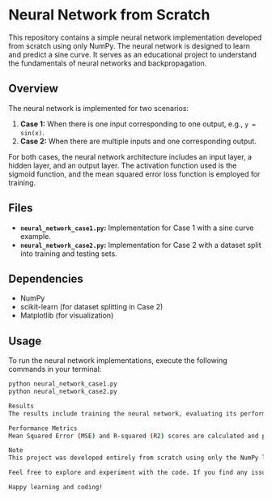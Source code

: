 # Neural Network from Scratch

This repository contains a simple neural network implementation developed from scratch using only NumPy. The neural network is designed to learn and predict a sine curve. It serves as an educational project to understand the fundamentals of neural networks and backpropagation.

## Overview

The neural network is implemented for two scenarios:

1. **Case 1:** When there is one input corresponding to one output, e.g., `y = sin(x)`.
2. **Case 2:** When there are multiple inputs and one corresponding output.

For both cases, the neural network architecture includes an input layer, a hidden layer, and an output layer. The activation function used is the sigmoid function, and the mean squared error loss function is employed for training.

## Files

- **`neural_network_case1.py`:** Implementation for Case 1 with a sine curve example.
- **`neural_network_case2.py`:** Implementation for Case 2 with a dataset split into training and testing sets.

## Dependencies

- NumPy
- scikit-learn (for dataset splitting in Case 2)
- Matplotlib (for visualization)

## Usage

To run the neural network implementations, execute the following commands in your terminal:

```bash
python neural_network_case1.py
python neural_network_case2.py

Results
The results include training the neural network, evaluating its performance on testing data, and visualizing the predicted values against the target values and the original sine curve.

Performance Metrics
Mean Squared Error (MSE) and R-squared (R2) scores are calculated and printed for evaluating the performance of the neural network on the testing set.

Note
This project was developed entirely from scratch using only the NumPy library. For a more comprehensive implementation using popular deep learning libraries, check out [link to your other repository].

Feel free to explore and experiment with the code. If you find any issues or have suggestions for improvements, please open an issue.

Happy learning and coding!
